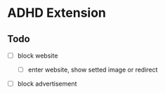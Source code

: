 # ADHD Extension

## Todo

- [ ] block website
  - [ ] enter website, show setted image or redirect
- [ ] block advertisement

